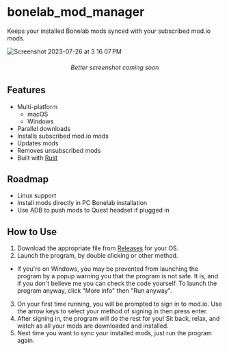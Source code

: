 # bonelab_mod_manager

Keeps your installed Bonelab mods synced with your subscribed mod.io mods.

![Screenshot 2023-07-26 at 3 16 07 PM](https://github.com/valentinegb/bonelab_mod_manager/assets/35977727/3ba202ab-97be-4c0c-9933-58eb8d30f2d9)

<h6 align="center">Better screenshot coming soon</h6>

## Features

- Multi-platform
  - macOS
  - Windows
- Parallel downloads
- Installs subscribed mod.io mods
- Updates mods
- Removes unsubscribed mods
- Built with [Rust](http://rust-lang.org)

## Roadmap

- Linux support
- Install mods directly in PC Bonelab installation
- Use ADB to push mods to Quest headset if plugged in

## How to Use

1. Download the appropriate file from [Releases](https://github.com/valentinegb/bonelab_mod_manager/releases) for your OS.
2. Launch the program, by double clicking or other method.
  - If you're on Windows, you may be prevented from launching the program by a popup warning you that the program is not safe.
    It is, and if you don't believe me you can check the code yourself. To launch the program anyway, click "More info" then "Run anyway".
3. On your first time running, you will be prompted to sign in to mod.io. Use the arrow keys to select your method of signing in then press enter.
4. After signing in, the program will do the rest for you! Sit back, relax, and watch as all your mods are downloaded and installed.
5. Next time you want to sync your installed mods, just run the program again.

